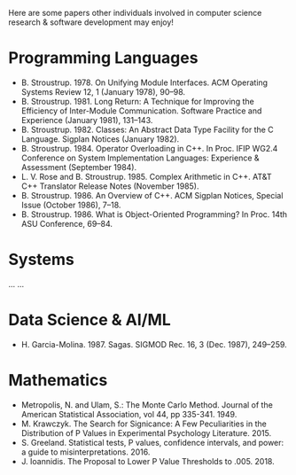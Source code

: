 Here are some papers other individuals involved in computer science research & software development may enjoy!

# Programming Languages
* B. Stroustrup. 1978. On Unifying Module Interfaces. ACM Operating Systems Review 12, 1 (January 1978), 90–98.
* B. Stroustrup. 1981. Long Return: A Technique for Improving the Efficiency of Inter-Module Communication. Software Practice and Experience (January 1981), 131–143.
* B. Stroustrup. 1982. Classes: An Abstract Data Type Facility for the C Language. Sigplan Notices (January 1982).
* B. Stroustrup. 1984. Operator Overloading in C++. In Proc. IFIP WG2.4 Conference on System Implementation Languages: Experience & Assessment (September 1984).
* L. V. Rose and B. Stroustrup. 1985. Complex Arithmetic in C++. AT&T C++ Translator Release Notes (November 1985).
* B. Stroustrup. 1986. An Overview of C++. ACM Sigplan Notices, Special Issue (October 1986), 7–18.
* B. Stroustrup. 1986. What is Object-Oriented Programming? In Proc. 14th ASU Conference, 69–84.

# Systems
... ...

# Data Science & AI/ML
* H. Garcia-Molina. 1987. Sagas. SIGMOD Rec. 16, 3 (Dec. 1987), 249–259.
  
# Mathematics
* Metropolis, N. and Ulam, S.: The Monte Carlo Method. Journal of the American Statistical Association, vol 44, pp 335-341. 1949.
* M. Krawczyk.  The Search for Signicance: A Few Peculiarities in the Distribution of P Values in Experimental Psychology Literature. 2015.
* S. Greeland.  Statistical tests, P values, confidence intervals, and power: a guide to misinterpretations. 2016.
* J. Ioannidis.  The Proposal to Lower P Value Thresholds to .005. 2018.
